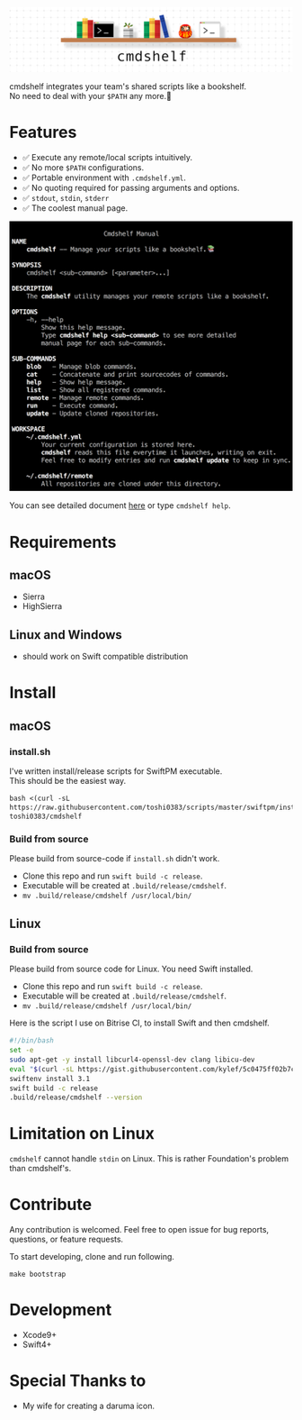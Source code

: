 [![cmdshelf](https://github.com/toshi0383/assets/blob/master/cmdshelf/banner.png)](https://github.com/toshi0383/cmdshelf)

cmdshelf integrates your team's shared scripts like a bookshelf.  
No need to deal with your `$PATH` any more.👋

# Features

- ✅ Execute any remote/local scripts intuitively.
- ✅ No more `$PATH` configurations.
- ✅ Portable environment with `.cmdshelf.yml`.
- ✅ No quoting required for passing arguments and options.
- ✅ `stdout`, `stdin`, `stderr`
- ✅ The coolest manual page.

<img src="https://github.com/toshi0383/assets/blob/master/cmdshelf/man-page.png" width="980" alt="man-page" />

You can see detailed document [here](doc/getting-started.md) or type `cmdshelf help`.

# Requirements

## macOS
- Sierra
- HighSierra

## Linux and Windows
- should work on Swift compatible distribution

# Install
## macOS
### install.sh
I've written install/release scripts for SwiftPM executable.  
This should be the easiest way.
```
bash <(curl -sL https://raw.githubusercontent.com/toshi0383/scripts/master/swiftpm/install.sh) toshi0383/cmdshelf
```

### Build from source

Please build from source-code if `install.sh` didn't work.

- Clone this repo and run `swift build -c release`.  
- Executable will be created at `.build/release/cmdshelf`.
- `mv .build/release/cmdshelf /usr/local/bin/`

## Linux
### Build from source

Please build from source code for Linux. You need Swift installed.

- Clone this repo and run `swift build -c release`.
- Executable will be created at `.build/release/cmdshelf`.
- `mv .build/release/cmdshelf /usr/local/bin/`

Here is the script I use on Bitrise CI, to install Swift and then cmdshelf.
```bash
#!/bin/bash
set -e
sudo apt-get -y install libcurl4-openssl-dev clang libicu-dev
eval "$(curl -sL https://gist.githubusercontent.com/kylef/5c0475ff02b7c7671d2a/raw/9f442512a46d7a2af7b850d65a7e9bd31edfb09b/swiftenv-install.sh)"
swiftenv install 3.1
swift build -c release
.build/release/cmdshelf --version
```

# Limitation on Linux
`cmdshelf` cannot handle `stdin` on Linux. This is rather Foundation's problem than cmdshelf's.

# Contribute
Any contribution is welcomed.
Feel free to open issue for bug reports, questions, or feature requests.

To start developing, clone and run following.
```
make bootstrap
```

# Development
- Xcode9+
- Swift4+

# Special Thanks to
- My wife for creating a daruma icon.
